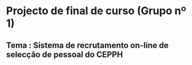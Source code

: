 # Projecto de final de curso (Grupo nº 1)

## Tema : Sistema de recrutamento on-line de selecção de pessoal do CEPPH


